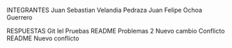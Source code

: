INTEGRANTES
Juan Sebastian Velandia Pedraza
Juan Felipe Ochoa Guerrero

RESPUESTAS 
Git lel
Pruebas README
Problemas 2
Nuevo cambio
Conflicto README
Nuevo conflicto
